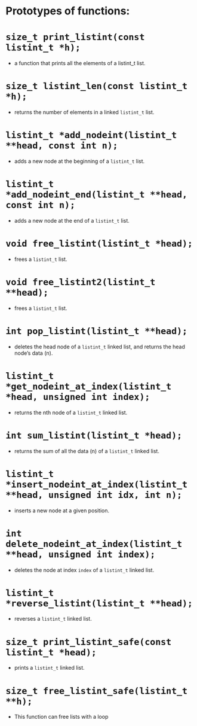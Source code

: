 # Prototypes of functions:
# `size_t print_listint(const listint_t *h);`
* a function that prints all the elements of a listint_t list.
# `size_t listint_len(const listint_t *h);`
* returns the number of elements in a linked `listint_t` list.
# `listint_t *add_nodeint(listint_t **head, const int n);`
* adds a new node at the beginning of a `listint_t` list.
# `listint_t *add_nodeint_end(listint_t **head, const int n);`
* adds a new node at the end of a `listint_t` list.
# `void free_listint(listint_t *head);`
* frees a `listint_t` list.
# `void free_listint2(listint_t **head);`
* frees a `listint_t` list.
# `int pop_listint(listint_t **head);`
* deletes the head node of a `listint_t` linked list, and returns the head node’s data (n).
# `listint_t *get_nodeint_at_index(listint_t *head, unsigned int index);`
* returns the nth node of a `listint_t` linked list.
# `int sum_listint(listint_t *head);`
* returns the sum of all the data (n) of a `listint_t` linked list.
# `listint_t *insert_nodeint_at_index(listint_t **head, unsigned int idx, int n);`
* inserts a new node at a given position.
# `int delete_nodeint_at_index(listint_t **head, unsigned int index);`
* deletes the node at index `index` of a `listint_t` linked list.
# `listint_t *reverse_listint(listint_t **head);`
* reverses a `listint_t` linked list.
# `size_t print_listint_safe(const listint_t *head);`
* prints a `listint_t` linked list.
# `size_t free_listint_safe(listint_t **h);`
* This function can free lists with a loop
